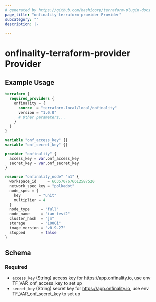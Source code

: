 ```yaml
---
# generated by https://github.com/hashicorp/terraform-plugin-docs
page_title: "onfinality-terraform-provider Provider"
subcategory: ""
description: |-
  
---
```


# onfinality-terraform-provider Provider



## Example Usage

```terraform
terraform {
  required_providers {
    onfinality = {
      source  = "terraform.local/local/onfinality"
      version = "1.0.0"
      # Other parameters...
    }
  }
}

variable "onf_access_key" {}
variable "onf_secret_key" {}

provider "onfinality" {
  access_key = var.onf_access_key
  secret_key = var.onf_secret_key
}

resource "onfinality_node" "n1" {
  workspace_id     = 6635707676612587520
  network_spec_key = "polkadot"
  node_spec = {
    key        = "unit"
    multiplier = 4
  }
  node_type     = "full"
  node_name     = "ian test2"
  cluster_hash  = "jm"
  storage       = "100Gi"
  image_version = "v0.9.27"
  stopped       = false
}
```

<!-- schema generated by tfplugindocs -->
## Schema

### Required

- `access_key` (String) access key for https://app.onfinality.io, use env TF_VAR_onf_access_key to set up
- `secret_key` (String) secret key for https://app.onfinality.io, use env TF_VAR_onf_secret_key to set up
